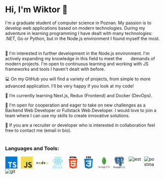 <h1 style="font-size:27px">Hi, I'm Wiktor 👋</h1>

I'm a graduate student of computer science in Poznan. My passion is to develop web applications based on modern technologies. During my adventure in learning programming I have dealt with many technologies: .NET, Go or Python, but in the Node.js environment I found myself the most. <br> <br>

🚀 I'm interested in further development in the Node.js environment. I'm actively expanding my knowledge in this field to meet the &nbsp;&nbsp;&nbsp;&nbsp;&nbsp;&nbsp;demands of modern projects. I'm open to continuous learning and working with JS frameworks and tools I haven't dealt with before.

💻 On my GitHub you will find a variety of projects, from simple to more advanced application. I'll be very happy if you look at my code!

🌱 I’m currently learning Next.js, Redux (Frontend) and Docker (DevOps).

🤝 I'm open for cooperation and eager to take on new challenges as a Backend Web Developer or Fullstack Web Developer. I would love to join a team where I can use my skills to create innovative solutions.

💬 If you are a recruiter or developer who is interested in collaboration feel free to contact me (email in bio). <br> <br>

<h3 align="left">Languages and Tools:</h3>
<img align="left" src="https://raw.githubusercontent.com/devicons/devicon/master/icons/typescript/typescript-original.svg" alt="typescript" width="40" height="40" style="padding-right:10px;"/>
<img align="left" src="https://raw.githubusercontent.com/devicons/devicon/master/icons/javascript/javascript-original.svg" alt="javascript" width="40" height="40" style="padding-right:10px;"/> 
<img align="left" src="https://raw.githubusercontent.com/devicons/devicon/master/icons/nodejs/nodejs-original-wordmark.svg" alt="nodejs" width="40" height="40" style="padding-right:10px;"/>  
<img align="left" src="https://raw.githubusercontent.com/devicons/devicon/master/icons/react/react-original-wordmark.svg" alt="react" width="40" height="40" style="padding-right:10px;"/>  
<img align="left" src="https://raw.githubusercontent.com/devicons/devicon/master/icons/html5/html5-original-wordmark.svg" alt="html5" width="40" height="40" style="padding-right:10px;"/> 
<img align="left" src="https://raw.githubusercontent.com/devicons/devicon/master/icons/css3/css3-original-wordmark.svg" alt="css3" width="40" height="40" style="padding-right:10px;"/>  
<img align="left" src="https://raw.githubusercontent.com/devicons/devicon/master/icons/mongodb/mongodb-original-wordmark.svg" alt="mongodb" width="40" height="40" style="padding-right:10px;"/>  
<img align="left" src="https://raw.githubusercontent.com/devicons/devicon/master/icons/postgresql/postgresql-original-wordmark.svg" alt="postgresql" width="40" height="40" style="padding-right:10px;"/> 
<img align="left" src="https://www.vectorlogo.zone/logos/jestjsio/jestjsio-icon.svg" alt="jest" width="40" height="40" style="padding-right:10px;"/>  
<img align="left" src="https://www.vectorlogo.zone/logos/getpostman/getpostman-icon.svg" alt="postman" width="40" height="40" style="padding-right:10px;"/>  
<img align="left" src="https://www.vectorlogo.zone/logos/git-scm/git-scm-icon.svg" alt="git" width="40" height="40" style="padding-right:10px;" style="padding-right:10px;"/>


<!--
**victor-code19/victor-code19** is a ✨ _special_ ✨ repository because its `README.md` (this file) appears on your GitHub profile.

Here are some ideas to get you started:

- 🔭 I’m currently working on ...
- 🌱 I’m currently learning ...
- 👯 I’m looking to collaborate on ...
- 🤔 I’m looking for help with ...
- 💬 Ask me about ...
- 📫 How to reach me: ...
- 😄 Pronouns: ...
- ⚡ Fun fact: ...
-->
